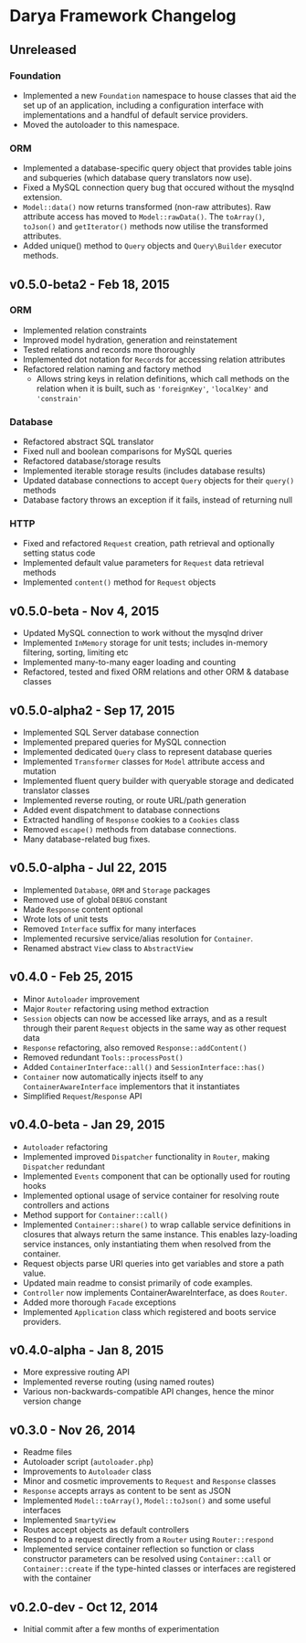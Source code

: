 # Darya Framework Changelog

## Unreleased

### Foundation
- Implemented a new `Foundation` namespace to house classes that aid the set up
  of an application, including a configuration interface with implementations
  and a handful of default service providers.
- Moved the autoloader to this namespace.

### ORM
- Implemented a database-specific query object that provides table joins and
  subqueries (which database query translators now use).
- Fixed a MySQL connection query bug that occured without the mysqlnd extension.
- `Model::data()` now returns transformed (non-raw attributes). Raw attribute
  access has moved to `Model::rawData()`. The `toArray()`, `toJson()` and
  `getIterator()` methods now utilise the transformed attributes.
- Added unique() method to `Query` objects and `Query\Builder` executor methods.

## v0.5.0-beta2 - Feb 18, 2015

### ORM
- Implemented relation constraints
- Improved model hydration, generation and reinstatement
- Tested relations and records more thoroughly
- Implemented dot notation for `Record`s for accessing relation attributes
- Refactored relation naming and factory method
  - Allows string keys in relation definitions, which call methods on the
    relation when it is built, such as `'foreignKey'`, `'localKey'` and
    `'constrain'`

### Database
- Refactored abstract SQL translator
- Fixed null and boolean comparisons for MySQL queries
- Refactored database/storage results
- Implemented iterable storage results (includes database results)
- Updated database connections to accept `Query` objects for their `query()`
  methods
- Database factory throws an exception if it fails, instead of returning null

### HTTP
- Fixed and refactored `Request` creation, path retrieval and optionally setting
  status code
- Implemented default value parameters for `Request` data retrieval methods
- Implemented `content()` method for `Request` objects


## v0.5.0-beta - Nov 4, 2015
- Updated MySQL connection to work without the mysqlnd driver
- Implemented `InMemory` storage for unit tests; includes in-memory filtering,
  sorting, limiting etc
- Implemented many-to-many eager loading and counting
- Refactored, tested and fixed ORM relations and other ORM & database classes

## v0.5.0-alpha2 - Sep 17, 2015
- Implemented SQL Server database connection
- Implemented prepared queries for MySQL connection
- Implemented dedicated `Query` class to represent database queries
- Implemented `Transformer` classes for `Model` attribute access and mutation
- Implemented fluent query builder with queryable storage and dedicated
  translator classes
- Implemented reverse routing, or route URL/path generation
- Added event dispatchment to database connections
- Extracted handling of `Response` cookies to a `Cookies` class
- Removed `escape()` methods from database connections.
- Many database-related bug fixes.

## v0.5.0-alpha - Jul 22, 2015
- Implemented `Database`, `ORM` and `Storage` packages
- Removed use of global `DEBUG` constant
- Made `Response` content optional
- Wrote lots of unit tests
- Removed `Interface` suffix for many interfaces
- Implemented recursive service/alias resolution for `Container`.
- Renamed abstract `View` class to `AbstractView`

## v0.4.0 - Feb 25, 2015
- Minor `Autoloader` improvement
- Major `Router` refactoring using method extraction
- `Session` objects can now be accessed like arrays, and as a result through
  their parent `Request` objects in the same way as other request data
- `Response` refactoring, also removed `Response::addContent()`
- Removed redundant `Tools::processPost()`
- Added `ContainerInterface::all()` and `SessionInterface::has()`
- `Container` now automatically injects itself to any `ContainerAwareInterface`
  implementors that it instantiates
- Simplified `Request`/`Response` API

## v0.4.0-beta - Jan 29, 2015
- `Autoloader` refactoring
- Implemented improved `Dispatcher` functionality in `Router`, making
  `Dispatcher` redundant
- Implemented `Events` component that can be optionally used for routing hooks
- Implemented optional usage of service container for resolving route
  controllers and actions
- Method support for `Container::call()`
- Implemented `Container::share()` to wrap callable service definitions in
  closures that always return the same instance. This enables lazy-loading
  service instances, only instantiating them when resolved from the container.
- Request objects parse URI queries into get variables and store a path value.
- Updated main readme to consist primarily of code examples.
- `Controller` now implements ContainerAwareInterface, as does `Router`.
- Added more thorough `Facade` exceptions
- Implemented `Application` class which registered and boots service providers.

## v0.4.0-alpha - Jan 8, 2015
- More expressive routing API
- Implemented reverse routing (using named routes)
- Various non-backwards-compatible API changes, hence the minor version change

## v0.3.0 - Nov 26, 2014
- Readme files
- Autoloader script (`autoloader.php`)
- Improvements to `Autoloader` class
- Minor and cosmetic improvements to `Request` and `Response` classes
- `Response` accepts arrays as content to be sent as JSON
- Implemented `Model::toArray()`, `Model::toJson()` and some useful interfaces
- Implemented `SmartyView`
- Routes accept objects as default controllers
- Respond to a request directly from a `Router` using `Router::respond`
- Implemented service container reflection so function or class constructor
  parameters can be resolved using `Container::call` or `Container::create` if
  the type-hinted classes or interfaces are registered with the container

## v0.2.0-dev - Oct 12, 2014
- Initial commit after a few months of experimentation
